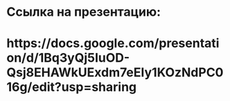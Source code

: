 <h1>Ссылка на презентацию:<h1>
https://docs.google.com/presentation/d/1Bq3yQj5IuOD-Qsj8EHAWkUExdm7eEIy1KOzNdPC016g/edit?usp=sharing
